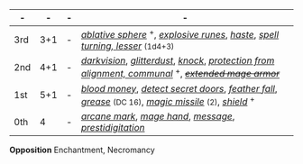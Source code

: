 -|-|-|-
-|-|-|-
3rd | 3+1 |-| *[ablative sphere]* <sup>+</sup>, *[explosive runes]*, *[haste]*, *[spell turning, lesser]* <small>(1d4+3)</small>
2nd | 4+1 |-| *[darkvision]*, *[glitterdust]*, *[knock]*, *[protection from alignment, communal]* <sup>+</sup>, *~~[extended mage armor][mage armor]~~*
1st | 5+1 |-| *[blood money]*, *[detect secret doors]*, *[feather fall]*, *[grease]* <small>(DC 16)</small>, *[magic missile]* <small>(2)</small>, *[shield]* <sup>+</sup>
0th |  4  |-| *[arcane mark]*, *[mage hand]*, *[message]*, *[prestidigitation]*

**Opposition** Enchantment, Necromancy

[3rd]: #
[ablative sphere]: :d20spell:ablative-sphere
[arcane sight]: :d20spell:arcane-sight
[armor lock]: :d20spell:armor-lock
[blink]: :d20spell:blink
[dispel magic]: :d20spell:dispel-magic
[explosive runes]: :d20spell:explosive-runes
[fly]: :d20spell:fly
[force punch]: :d20spell:force-punch
[haste]: :d20spell:haste
[magic circle against alignment]: :d20spell:magic-circle-against-evil
[nondetection]: :d20spell:nondetection
[phantom driver]: :d20spell:phantom-driver
[phantom steed]: :d20spell:phantom-steed
[protection from energy]: :d20spell:protection-from-energy
[resist energy, communal]: :d20spell:resist-energy
[slow]: :d20spell:slow
[spell turning, lesser]: :d20spell:spell-turning
[summon monster iii]: :d20spell:summon-monster
[tongues]: :d20spell:tongues

[2nd]: #
[arcane lock]: :d20spell:arcane-lock
[blood money]: :d20spell:blood-money
[book ward]: :d20spell:book_ward
[darkness]: :d20spell:darkness
[darkvision]: :d20spell:darkvision
[endure elements, communal]: :d20spell:endure-elements
[false life]: :d20spell:false-life
[fog cloud]: :d20spell:fog-cloud
[glitterdust]: :d20spell:glitterdust
[invisibility]: :d20spell:invisibility
[knock]: :d20spell:knock
[levitate]: :d20spell:levitate
[obscure object]: :d20spell:obscure-object
[protection from alignment, communal]: :d20spell:protection-from-evil
[resist energy]: :d20spell:resist-energy
[rope trick]: :d20spell:rope-trick
[see invisibility]: :d20spell:see-invisibility

[1st]: #
[alarm]: :d20spell:alarm
[ant haul]: :d20spell:ant-haul
[crafter's fortune]: :d20spell:crafter-s-fortune
[detect secret doors]: :d20spell:detect-secret-doors
[endure elements]: :d20spell:endure-elements
[erase]: :d20spell:erase
[expeditious retreat]: :d20spell:expeditious-retreat
[feather fall]: :d20spell:feather-fall
[grease]: :d20spell:grease
[hold portal]: :d20spell:hold-portal
[identify]: :d20spell:identify
[mage armor]: :d20spell:mage-armor
[magic aura]: :d20spell:magic-aura
[magic missile]: :d20spell:magic-missile
[protection from alignment]: :d20spell:protection-from-evil
[shield]: :d20spell:shield

[0th]: #
[acid splash]: :d20spell:acid-splash
[arcane mark]: :d20spell:arcane-mark
[dancing lights]: :d20spell:dancing-lights
[detect magic]: :d20spell:detect-magic
[detect poison]: :d20spell:detect-poison
[flare]: :d20spell:flare
[ghost sound]: :d20spell:ghost-sound
[haunted fey aspect]: :d20spell:haunted-fey-aspect
[light]: :d20spell:light
[mage hand]: :d20spell:mage-hand
[mending]: :d20spell:mending
[message]: :d20spell:message
[open/close]: :d20spell:open/close
[prestidigitation]: :d20spell:prestidigitation
[ray of frost]: :d20spell:ray-of-frost
[read magic]: :d20spell:read-magic
[resistance]: :d20spell:resistance
[spark]: :d20spell:spark
